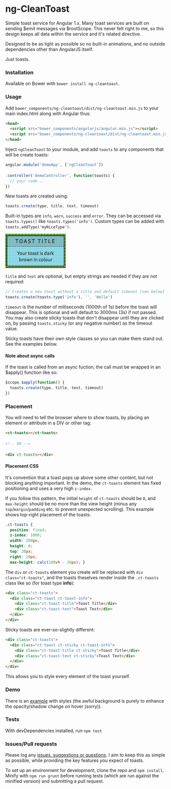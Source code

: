 # ng-CleanToast

Simple toast service for Angular 1.x. Many toast services are built on sending $emit messages via $rootScope. This never felt right to me, so this design keeps all data within the service and it's related directive. 

Designed to be as light as possible so no built-in animations, and no outside dependencies other than AngularJS itself. 

Just toasts. 

### Installation
Available on Bower with `bower install ng-cleantoast`. 

### Usage
Add `bower_components/ng-cleantoast/dist/ng-cleantoast.min.js` to your main index.html along with Angular thus: 

````html
<head>
  <script src="bower_components/angularjs/angular.min.js"></script>
  <script src="bower_components/ng-cleantoast/dist/ng-cleantoast.min.js"></script>
</head>
````

Inject `ngCleanToast` to your module, and add `toasts` to any components that  will be create toasts:

````javascript
angular.module('demoApp', ['ngCleanToast'])

.controller('demoController', function(toasts) {
  // your code...
})
````

New toasts are created using: 

````javascript
toasts.create(type, title, text, timeout)
````

Built-in types are `info`, `warn`, `success` and `error`. They can be accessed via `toasts.types()` like `toasts.types('info')`. Custom types can be added with `toasts.addType('myNiceType')`. 

![Screenshot of example toast](screenshot.png)

`title` and `text` are optional, but empty strings are needed if they are not required: 

````javascript
// Creates a new toast without a title and default timeout [see below]
toasts.create(toasts.type('info'), '', 'Hello')
````

`timeout` is the number of milliseconds (1000th of 1s) before the toast will disappear. This is optional and will default to 3000ms (3s) if not passed. You may also create sticky toasts that don't disappear until they are clicked on, by passing `toasts.sticky` (or any negative number) as the timeout value. 

Sticky toasts have their own style classes so you can make them stand out. See the examples below. 

#### Note about async calls
If the toast is called from an async fuction, the call must be wrapped in an $apply() function like so: 

````javascript
$scope.$apply(function() {
  toasts.create(type, title, text, timeout)
})
```` 

### Placement
You will need to tell the browser where to show toasts, by placing an element or attribute in a DIV or other tag:

````html
<ct-toasts></ct-toasts>

<!-- OR -->

<div ct-toasts></div>
````

#### Placement CSS
It's convention that a toast pops up above some other content, but not blocking anything important. In the demo, the `ct-toasts` element has fixed positioning and uses a very high `z-index`. 

If you follow this pattern, the initial `height` of `ct-toasts` should be `0`, and `max-height` should be no more than the view height (minus any `top`/`margin`/`padding` etc. to prevent unexpected scrolling). This example shows top-right placement of the toasts: 

````css
.ct-toasts {
  position: fixed;
  z-index: 1000;
  width: 200px;
  height: 0;
  top: 20px;
  right: 20px;
  max-height: calc(100vh - 20px); }
````

The `div` or `ct-toasts` element you create will be replaced with `div class="ct-toasts"`, and the toasts theselves render inside the `.ct-toasts` class like so (for toast type **info**): 

````HTML
<div class="ct-toasts">
  <div class="ct-toast ct-toast-info">
    <div class="ct-toast-title">Toast Title</div>
    <div class="ct-toast-text">Toast Text</div>
  </div>
</div>
````

Sticky toasts are ever-so-slightly different: 

````HTML
<div class="ct-toasts">
  <div class="ct-toast ct-sticky ct-toast-info">
    <div class="ct-toast-title ct-sticky">Toast Title</div>
    <div class="ct-toast-text ct-sticky">Toast Text</div>
  </div>
</div>
````

This allows you to style every element of the toast yourself. 

### Demo
There is an [example](https://underscoredotspace.github.io/ng-cleantoast/demo) with styles (the awful background is purely to enhance the opacity/shadow change on hover (sorry)). 

### Tests
With devDependencies installed, run `npm test`

### Issues/Pull requests
Please log any [issues, suggestions or questions](https://github.com/underscoredotspace/ng-cleantoast/issues). I aim to keep this as simple as possible, while providing the key features you expect of toasts. 

To set up an environment for development, clone the repo and `npm install`. Minify with `npm run grunt` before running tests (which are run against the minified version) and submitting a pull request. 